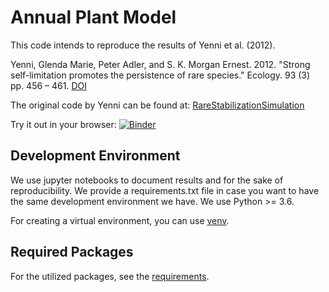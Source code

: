 # Annual Plant Model

This code intends to reproduce the results of Yenni et al. (2012).

Yenni, Glenda Marie, Peter Adler, and S. K. Morgan Ernest. 2012. "Strong self-limitation promotes the persistence of rare species." Ecology. 93 (3) pp. 456 – 461. [DOI](http://doi.org/10.1890/11-1087.1)

The original code by Yenni can be found at: [RareStabilizationSimulation](https://github.com/gmyenni/RareStabilizationSimulation/blob/master/Annual%20Plant/getNFD.r)

Try it out in your browser: [![Binder](https://mybinder.org/badge_logo.svg)](https://mybinder.org/v2/gh/Tungdil01/Annual_Plant_Model/HEAD)

## Development Environment

We use jupyter notebooks to document results and for the sake of reproducibility. We provide a requirements.txt file in case you want to have the same development environment we have. We use Python >= 3.6.

For creating a virtual environment, you can use [venv](https://docs.python.org/3/tutorial/venv.html).

## Required Packages

For the utilized packages, see the [requirements](https://github.com/Tungdil01/Annual_Plant_Model/blob/main/requirements.txt).
